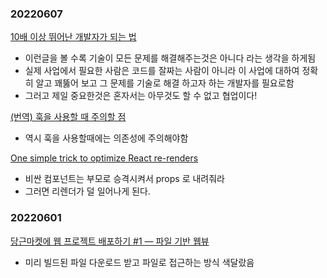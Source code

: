 ### 20220607

[10배 이상 뛰어난 개발자가 되는 법](https://yozm.wishket.com/magazine/detail/1373/)

- 이런글을 볼 수록 기술이 모든 문제를 해결해주는것은 아니다 라는 생각을 하게됨
- 실제 사업에서 필요한 사람은 코드를 잘짜는 사람이 아니라 이 사업에 대하여 정확히 알고 꽤뚫어 보고 그 문제를 기술로 해결 하고자 하는 개발자를 필요로함
- 그러고 제일 중요한것은 혼자서는 아무것도 할 수 없고 협업이다!

[(번역) 훅을 사용할 때 주의할 점](https://velog.io/@lky5697/hooks-considered-harmful)

- 역시 훅을 사용할때에는 의존성에 주의해야함

[One simple trick to optimize React re-renders](https://kentcdodds.com/blog/optimize-react-re-renders?ck_subscriber_id=1614444466)

- 비싼 컴포넌트는 부모로 승격시켜서 props 로 내려줘라
- 그러면 리렌더가 덜 일어나게 된다.

### 20220601

[당근마켓에 웹 프로젝트 배포하기 #1 — 파일 기반 웹뷰](https://medium.com/daangn/%EB%8B%B9%EA%B7%BC%EB%A7%88%EC%BC%93%EC%97%90-%EC%9B%B9-%ED%94%84%EB%A1%9C%EC%A0%9D%ED%8A%B8-%EB%B0%B0%ED%8F%AC%ED%95%98%EA%B8%B0-1-%ED%8C%8C%EC%9D%BC-%EA%B8%B0%EB%B0%98-%EC%9B%B9%EB%B7%B0-d312b17e697c)

- 미리 빌드된 파일 다운로드 받고 파일로 접근하는 방식 색달랐음

